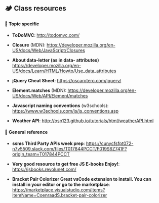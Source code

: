## 🏕 Class resources

#### 🌟 Topic specific
- **ToDoMVC**: http://todomvc.com/

- **Closure** (MDN): https://developer.mozilla.org/en-US/docs/Web/JavaScript/Closures

- **About data-letter (as in data- attributes)** https://developer.mozilla.org/en-US/docs/Learn/HTML/Howto/Use_data_attributes

- **jQuery Cheat Sheet**: https://oscarotero.com/jquery/
 
- **Element.matches** (MDN): https://developer.mozilla.org/en-US/docs/Web/API/Element/matches

- **Javascript naming conventions** (w3schools): https://www.w3schools.com/js/js_conventions.asp

- **Weather API**: http://osp123.github.io/tutorials/html/weatherAPI.html


#### :file_folder: General reference
- **ssms Third Party APIs week prep**: https://cunycfsfpt072-n7v5509.slack.com/files/T017844PCCT/F019S6Z741F?origin_team=T017844PCCT

- **Very good resource to get free JS E-books Enjoy!**: https://jsbooks.revolunet.com/

- **Bracket Pair Colorizer Great vsCode extension to install. You can install in your editor or go to the marketplace**:  https://marketplace.visualstudio.com/items?itemName=CoenraadS.bracket-pair-colorizer





